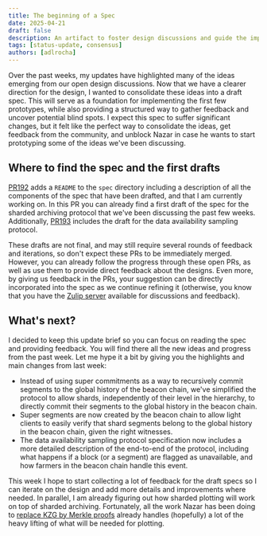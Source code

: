 ```yaml
---
title: The beginning of a Spec
date: 2025-04-21
draft: false
description: An artifact to foster design discussions and guide the implementation of prototypes.
tags: [status-update, consensus]
authors: [adlrocha]
---
```


Over the past weeks, my updates have highlighted many of the ideas emerging from our open design
discussions. Now that we have a clearer direction for the design, I wanted to consolidate these
ideas into a draft spec. This will serve as a foundation for implementing the first few prototypes,
while also providing a structured way to gather feedback and uncover potential blind spots. I expect
this spec to suffer significant changes, but it felt like the perfect way to consolidate the ideas,
get feedback from the community, and unblock Nazar in case he wants to start prototyping some of the
ideas we've been discussing.

<!--more-->

## Where to find the spec and the first drafts

[PR192](https://github.com/nazar-pc/abundance/pull/192) adds a `README` to the `spec` directory
including a description of all the components of the spec that have been drafted, and that I am
currently working on. In this PR you can already find a first draft of the spec for the sharded
archiving protocol that we've been discussing the past few weeks. Additionally,
[PR193](https://github.com/nazar-pc/abundance/pull/193) includes the draft for the data availability
sampling protocol.

These drafts are not final, and may still require several rounds of feedback and iterations, so
don't expect these PRs to be immediately merged. However, you can already follow the progress
through these open PRs, as well as use them to provide direct feedback about the designs. Even more,
by giving us feedback in the PRs, your suggestion can be directly incorporated into the spec as we
continue refining it (otherwise, you know that you have the
[Zulip server](https://abundance.zulipchat.com/) available for discussions and feedback).

## What's next?

I decided to keep this update brief so you can focus on reading the spec and providing feedback. You
will find there all the new ideas and progress from the past week. Let me hype it a bit by giving
you the highlights and main changes from last week:

- Instead of using super commitments as a way to recursively commit segments to the global history
  of the beacon chain, we've simplified the protocol to allow shards, independently of their level
  in the hierarchy, to directly commit their segments to the global history in the beacon chain.
- Super segments are now created by the beacon chain to allow light clients to easily verify that
  shard segments belong to the global history in the beacon chain, given the right witnesses.
- The data availability sampling protocol specification now includes a more detailed description of
  the end-to-end of the protocol, including what happens if a block (or a segment) are flagged as
  unavailable, and how farmers in the beacon chain handle this event.

This week I hope to start collecting a lot of feedback for the draft specs so I can iterate on the
design and add more details and improvements where needed. In parallel, I am already figuring out
how sharded plotting will work on top of sharded archiving. Fortunately, all the work Nazar has been
doing to
[replace KZG by Merkle proofs](https://abundance.build/blog/2025-04-20-very-fast-archiving/) already
handles (hopefully) a lot of the heavy lifting of what will be needed for plotting.
